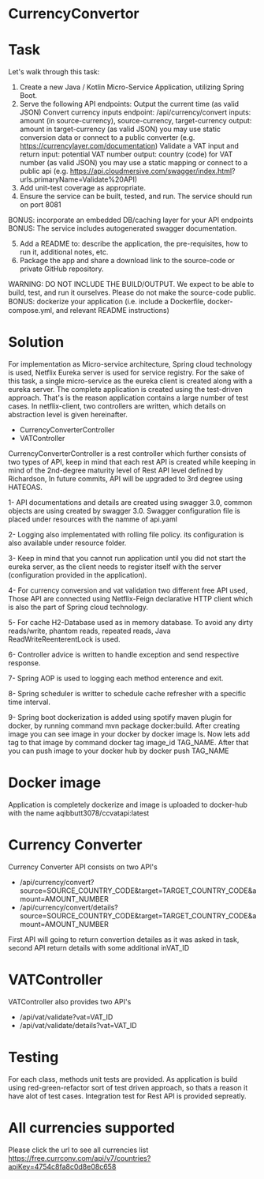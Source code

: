 # CurrencyConvertor

# Task
Let's walk through this task: 
1. Create a new Java / Kotlin Micro-Service Application, utilizing Spring Boot. 
2. Serve the following API endpoints: 
   Output the current time (as valid JSON) Convert currency inputs endpoint:  /api/currency/convert 
   inputs:
        amount (in source-currency), source-currency, target-currency 
   output: 
        amount in target-currency (as valid JSON) you may use static conversion data or connect to a public converter (e.g. https://currencylayer.com/documentation) Validate a VAT input and return input: potential VAT number output: country (code) for VAT number (as valid JSON) you may use a static mapping or connect to a public api (e.g. https://api.cloudmersive.com/swagger/index.html? urls.primaryName=Validate%20API) 
3. Add unit-test coverage as appropriate. 
4. Ensure the service can be built, tested, and run. The service should run on port 8081 

BONUS: 
incorporate an embedded DB/caching layer for your API endpoints 
BONUS: 
The service includes autogenerated swagger documentation. 

5. Add a README to: describe the application, the pre-requisites, how to run it, additional notes, etc. 
6. Package the app and share a download link to the source-code or private GitHub repository. 

WARNING: DO NOT INCLUDE THE BUILD/OUTPUT. We expect to be able to build, test, and run it ourselves. Please do not make the source-code public. 
BONUS: dockerize your application (i.e. include a Dockerﬁle, docker-compose.yml, and relevant README instructions)

# Solution
For implementation as Micro-service architecture, Spring cloud technology is used, Netflix Eureka server is used for service registry. 
For the sake of this task, a single micro-service as the eureka client is created along with a eureka server.
The complete application is created using the test-driven approach. That's is the reason application contains a large number of test cases.
In netflix-client, two controllers are written, which details on abstraction level is given hereinafter.
 - CurrencyConverterController
 - VATController
 
CurrencyConverterController is a rest controller which further consists of two types of API, keep in mind that each rest API is created while keeping in mind of the 2nd-degree maturity level of  Rest API level defined by Richardson, In future commits, API will be upgraded to 3rd degree using HATEOAS.

1- API documentations and details are created using swagger 3.0, common objects are using created by swagger 3.0. Swagger configuration file is placed under resources with the namme of api.yaml

2- Logging also implementated with rolling file policy. its configuration is also available under resource folder.

3- Keep in mind that you cannot run application until you did not start the eureka server, as the client needs to register itself with the server (configuration provided in the application).

4- For currency conversion and vat validation two different free API used, Those API are connected using Netflix-Feign declarative HTTP client which is also the part of Spring cloud technology.

5- For cache H2-Database used as in memory database. To avoid any dirty reads/write, phantom reads, repeated reads, Java ReadWriteReenterentLock is used.

6- Controller advice is written to handle exception and send respective response.

7- Spring AOP is used to logging each method enterence and exit.

8- Spring scheduler is writter to schedule cache refresher with a specific time interval.

9- Spring boot dockerization is added using spotify maven plugin for docker, by running command mvn package docker:build.
After creating image you can see image in your docker by docker image ls. Now lets add tag to that image by command docker tag image_id TAG_NAME. After that you can push image to your docker hub by docker push TAG_NAME

# Docker image
Application is completely dockerize and image is uploaded to docker-hub with the name aqibbutt3078/ccvatapi:latest
 
# Currency Converter
Currency Converter API consists on two API's 
- /api/currency/convert?source=SOURCE_COUNTRY_CODE&target=TARGET_COUNTRY_CODE&amount=AMOUNT_NUMBER
- /api/currency/convert/details?source=SOURCE_COUNTRY_CODE&target=TARGET_COUNTRY_CODE&amount=AMOUNT_NUMBER

First API will going to return convertion detailes as it was asked in task, second API return details with some additional inVAT_ID
# VATController
VATController also provides two API's 
- /api/vat/validate?vat=VAT_ID
- /api/vat/validate/details?vat=VAT_ID
# Testing
For each class, methods unit tests are provided. As application is build using red-green-refactor sort of test driven approach, so thats a reason it have alot of test cases.
Integration test for Rest API is provided sepreatly.
# All currencies supported
Please click the url to see all currencies list
https://free.currconv.com/api/v7/countries?apiKey=4754c8fa8c0d8e08c658
